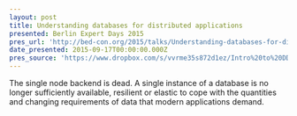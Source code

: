 ```yaml
---
layout: post
title: Understanding databases for distributed applications
presented: Berlin Expert Days 2015
pres_url: 'http://bed-con.org/2015/talks/Understanding-databases-for-distributed-applications'
date_presented: 2015-09-17T00:00:00.000Z
pres_source: 'https://www.dropbox.com/s/vvrme35s872d1ez/Intro%20to%20DD.key?dl=0'
---
```


The single node backend is dead. A single instance of a database is no longer sufficiently available, resilient or elastic to cope with the quantities and changing requirements of data that modern applications demand.
